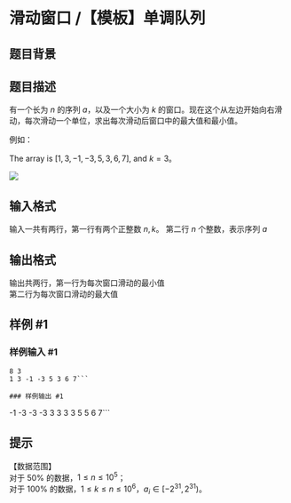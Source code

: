 # 滑动窗口 /【模板】单调队列

## 题目背景



## 题目描述

有一个长为 $n$ 的序列 $a$，以及一个大小为 $k$ 的窗口。现在这个从左边开始向右滑动，每次滑动一个单位，求出每次滑动后窗口中的最大值和最小值。

例如：

The array is $[1,3,-1,-3,5,3,6,7]$, and $k = 3$。

![](https://cdn.luogu.com.cn/upload/pic/688.png)


## 输入格式

输入一共有两行，第一行有两个正整数 $n,k$。
第二行 $n$ 个整数，表示序列 $a$


## 输出格式

输出共两行，第一行为每次窗口滑动的最小值   
第二行为每次窗口滑动的最大值 


## 样例 #1

### 样例输入 #1
```
8 3
1 3 -1 -3 5 3 6 7```

### 样例输出 #1

```
-1 -3 -3 -3 3 3
3 3 5 5 6 7```

## 提示

【数据范围】    
对于 $50\%$ 的数据，$1 \le n \le 10^5$；  
对于 $100\%$ 的数据，$1\le k \le n \le 10^6$，$a_i \in [-2^{31},2^{31})$。

